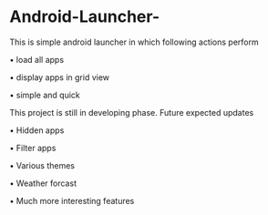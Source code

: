 # Android-Launcher-
This is simple android launcher in which following actions perform

• load all apps

• display apps in grid view

• simple and quick


This project is still in developing phase.
Future expected updates

• Hidden apps

• Filter apps

• Various themes

• Weather forcast 

• Much more interesting features
